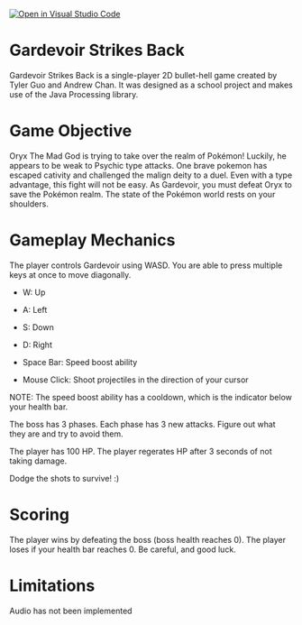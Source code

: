 [![Open in Visual Studio Code](https://classroom.github.com/assets/open-in-vscode-c66648af7eb3fe8bc4f294546bfd86ef473780cde1dea487d3c4ff354943c9ae.svg)](https://classroom.github.com/online_ide?assignment_repo_id=7918860&assignment_repo_type=AssignmentRepo)
# Gardevoir Strikes Back

Gardevoir Strikes Back is a single-player 2D bullet-hell game created by Tyler Guo and Andrew Chan. It was designed as a school project and makes use of the Java Processing library. 


# Game Objective

Oryx The Mad God is trying to take over the realm of Pokémon! Luckily, he appears to be weak to Psychic type attacks. One brave pokemon has escaped cativity and challenged the malign deity to a duel. Even with a type advantage, this fight will not be easy. 
As Gardevoir, you must defeat Oryx to save the Pokémon realm. The state of the Pokémon world rests on your shoulders.

# Gameplay Mechanics

The player controls Gardevoir using WASD. You are able to press multiple keys at once to move diagonally.

* W: Up
* A: Left
* S: Down
* D: Right

* Space Bar: Speed boost ability
* Mouse Click: Shoot projectiles in the direction of your cursor

NOTE: The speed boost ability has a cooldown, which is the indicator below your health bar.

The boss has 3 phases. Each phase has 3 new attacks. Figure out what they are and try to avoid them.

The player has 100 HP. The player regerates HP after 3 seconds of not taking damage.

Dodge the shots to survive! :)

# Scoring

The player wins by defeating the boss (boss health reaches 0). The player loses if your health bar reaches 0. Be careful, and good luck.

# Limitations

Audio has not been implemented






